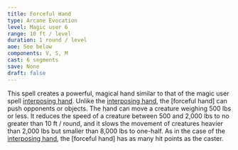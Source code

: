 ```yaml
---
title: Forceful Hand
type: Arcane Evocation
level: Magic user 6
range: 10 ft / level 
duration: 1 round / level
aoe: See below
components: V, S, M
cast: 6 segments
save: None 
draft: false
---
```


This spell creates a powerful, magical hand similar to that of the magic user spell [interposing hand](/srd/spells/magic-user/interposing-hand). Unlike the [interposing hand](/srd/spells/magic-user/interposing-hand), the [forceful hand] can push opponents or objects. The hand can move a creature weighing 500 lbs or less. It reduces the speed of a creature between 500 and 2,000 lbs to no greater than 10 ft / round, and it slows the movement of creatures heavier than 2,000 lbs but smaller than 8,000 lbs to one-half. As in the case of the [interposing hand](/srd/spells/magic-user/interposing-hand), the [forceful hand] has as many hit points as the caster.